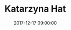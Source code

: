 ﻿---
layout: post
title:  "Katarzyna Hat"
date:   2017-12-17 09:00:00
categories: people
image-file: /images/people/khat.jpg
category: clab
mail: hat.kasia@gmail.com
website: 
twitter:
researchgate: 
---



    
    
    
    
